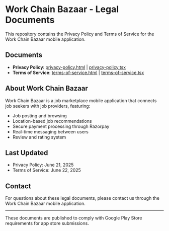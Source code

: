 # Work Chain Bazaar - Legal Documents

This repository contains the Privacy Policy and Terms of Service for the Work Chain Bazaar mobile application.

## Documents

- **Privacy Policy**: [privacy-policy.html](privacy-policy.html) | [privacy-policy.tsx](privacy-policy.tsx)
- **Terms of Service**: [terms-of-service.html](terms-of-service.html) | [terms-of-service.tsx](terms-of-service.tsx)

## About Work Chain Bazaar

Work Chain Bazaar is a job marketplace mobile application that connects job seekers with job providers, featuring:

- Job posting and browsing
- Location-based job recommendations
- Secure payment processing through Razorpay
- Real-time messaging between users
- Review and rating system

## Last Updated

- Privacy Policy: June 21, 2025
- Terms of Service: June 22, 2025

## Contact

For questions about these legal documents, please contact us through the Work Chain Bazaar mobile application.

---

These documents are published to comply with Google Play Store requirements for app store submissions.
